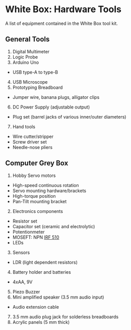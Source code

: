 # White Box: Hardware Tools

A list of equipment contained in the White Box tool kit.

## General Tools
1. Digital Multimeter
2. Logic Probe
3. Arduino Uno
 * USB type-A to type-B
4. USB Microscope
5. Prototyping Breadboard
 * Jumper wire, banana plugs, alligator clips
6. DC Power Supply (adjustable output)
 * Plug set (barrel jacks of various inner/outer diameters)
7. Hand tools
 * Wire cutter/stripper
 * Screw driver set
 * Needle-nose pliers

## Computer Grey Box
1. Hobby Servo motors
 * High-speed continuous rotation
  * Servo mounting hardware/brackets
 * High-torque position
  * Pan-Tilt mounting bracket
2. Electronics components
 * Resistor set
 * Capacitor set (ceramic and electrolytic)
 * Potentionmeter
 * MOSEFT: NPN [IRF 510](greyboxes/computers/transistors/reference/IRF510.pdf)
 * LEDs
3. Sensors
 * LDR (light dependent resistors)
4. Battery holder and batteries
 * 4xAA, 9V
5. Piezo Buzzer
6. Mini amplified speaker (3.5 mm audio input)
 * Audio extension cable
7. 3.5 mm audio plug jack for solderless breadboards
8. Acrylic panels (5 mm thick)
